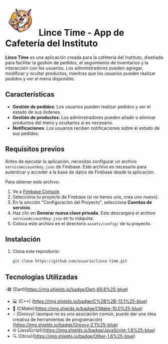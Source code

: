 # <img src="assets/images/splash.png" alt="Logo de Lince" width="100"> Lince Time - App de Cafetería del Instituto

**Lince Time** es una aplicación creada para la cafetería del Instituto, diseñada para facilitar la gestión de pedidos, el seguimiento de inventarios y la interacción con los usuarios. Los administradores pueden agregar, modificar y ocultar productos, mientras que los usuarios pueden realizar pedidos y ver el menú disponible.

## Características

- **Gestión de pedidos**: Los usuarios pueden realizar pedidos y ver el estado de sus órdenes.
- **Gestión de productos**: Los administradores pueden añadir o eliminar productos del menú y ocultarlos si es necesario.
- **Notificaciones**: Los usuarios reciben notificaciones sobre el estado de sus pedidos.

## Requisitos previos

Antes de ejecutar la aplicación, necesitas configurar un archivo `serviceAccountKey.json` de Firebase. Este archivo es necesario para autenticar y acceder a la base de datos de Firebase desde la aplicación. 

Para obtener este archivo:

1. Ve a [Firebase Console](https://console.firebase.google.com/).
2. Selecciona tu proyecto de Firebase (si no tienes uno, crea uno nuevo).
3. En la sección "Configuración del Proyecto", selecciona **Cuentas de servicio**.
4. Haz clic en **Generar nueva clave privada**. Esto descargará el archivo `serviceAccountKey.json` en tu máquina.
5. Coloca este archivo en el directorio `assets/config/` de tu proyecto.

## Instalación

1. Clona este repositorio:
   ```bash
   git clone https://github.com/usuario/lince-time.git

## Tecnologías Utilizadas
 -🟦 (Dart)(https://img.shields.io/badge/Dart-69.8%25-blue)
- 💻 (C++) (https://img.shields.io/badge/C%2B%2B-13.1%25-blue)
- 🔧 (CMake)(https://img.shields.io/badge/CMake-10.0%25-blue)
- 🎶 (Groovy) (aunque no es una asociación común, puede dar una idea creativa de herramientas de programación)(https://img.shields.io/badge/Groovy-2.1%25-blue)
- 🌐 (JavaScript)(https://img.shields.io/badge/JavaScript-1.8%25-blue)
- 🔍 (Otros)(https://img.shields.io/badge/Other-1.6%25-blue)

